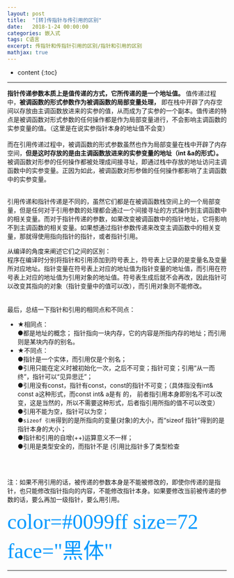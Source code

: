 ```yaml
---
layout: post
title:  "[转]传指针与传引用的区别"
date:   2018-1-24 00:00:00
categories: 嵌入式
tags: C语言
excerpt: 传指针和传指针引用的区别/指针和引用的区别
mathjax: true
---
```

* content
{:toc}
---

**指针传递参数本质上是值传递的方式，它所传递的是一个地址值。**
值传递过程中，**被调函数的形式参数作为被调函数的局部变量处理，** 即在栈中开辟了内存空间以存放由主调函数放进来的实参的值，从而成为了实参的一个副本。值传递的特点是被调函数对形式参数的任何操作都是作为局部变量进行，不会影响主调函数的实参变量的值。（这里是在说实参指针本身的地址值不会变）<br/>
<br/>
而在引用传递过程中，被调函数的形式参数虽然也作为局部变量在栈中开辟了内存空间，**但是这时存放的是由主调函数放进来的实参变量的地址（int &a的形式）。**  被调函数对形参的任何操作都被处理成间接寻址，即通过栈中存放的地址访问主调函数中的实参变量。正因为如此，被调函数对形参做的任何操作都影响了主调函数中的实参变量。

<br/>
引用传递和指针传递是不同的，虽然它们都是在被调函数栈空间上的一个局部变量，但是任何对于引用参数的处理都会通过一个间接寻址的方式操作到主调函数中的相关变量。而对于指针传递的参数，如果改变被调函数中的指针地址，它将影响不到主调函数的相关变量。如果想通过指针参数传递来改变主调函数中的相关变量，那就得使用指向指针的指针，或者指针引用。

从编译的角度来阐述它们之间的区别：<br/>
程序在编译时分别将指针和引用添加到符号表上，符号表上记录的是变量名及变量所对应地址。指针变量在符号表上对应的地址值为指针变量的地址值，而引用在符号表上对应的地址值为引用对象的地址值。符号表生成后就不会再改，因此指针可以改变其指向的对象（指针变量中的值可以改），而引用对象则不能修改。<br/>
<br/>
<br/>
最后，总结一下指针和引用的相同点和不同点：<br/>
- ★相同点：<br/>
  ●都是地址的概念；
指针指向一块内存，它的内容是所指内存的地址；而引用则是某块内存的别名。<br/>
- ★不同点：<br/>
  ●指针是一个实体，而引用仅是个别名；<br/>
  ●引用只能在定义时被初始化一次，之后不可变；指针可变；引用“从一而终”，指针可以“见异思迁”；<br/>
  ●引用没有const，指针有const，const的指针不可变；（具体指没有int& const a这种形式，而const int& a是有     的，  前者指引用本身即别名不可以改变，这是当然的，所以不需要这种形式，后者指引用所指的值不可以改变）<br/>
  ●引用不能为空，指针可以为空；<br/>
  ●`sizeof 引用`得到的是所指向的变量(对象)的大小，而“sizeof 指针”得到的是指针本身的大小；<br/>
  ●指针和引用的自增(++)运算意义不一样；<br/>
  ●引用是类型安全的，而指针不是 (引用比指针多了类型检查<br/>

<br/>
<br/>

注：如果不用引用的话，被传递的参数本身是不能被修改的，即使你传递的是指针，也只能修改指针指向的内容，不能修改指针本身。如果要修改当前被传递的参数的话，要么再加一级指针，要么用引用。
<br/>


<font color=#0099ff size=7 face="黑体">color=#0099ff size=72 face="黑体"</font>

---
